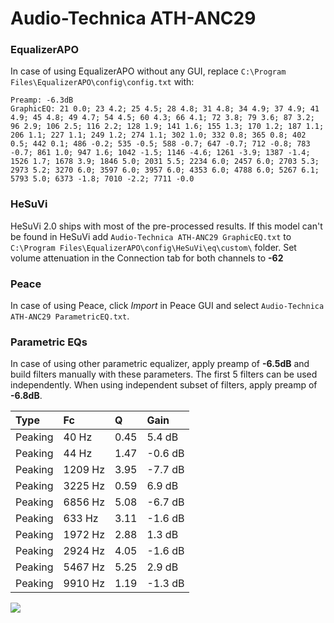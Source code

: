 # Audio-Technica ATH-ANC29

### EqualizerAPO
In case of using EqualizerAPO without any GUI, replace `C:\Program Files\EqualizerAPO\config\config.txt`
with:
```
Preamp: -6.3dB
GraphicEQ: 21 0.0; 23 4.2; 25 4.5; 28 4.8; 31 4.8; 34 4.9; 37 4.9; 41 4.9; 45 4.8; 49 4.7; 54 4.5; 60 4.3; 66 4.1; 72 3.8; 79 3.6; 87 3.2; 96 2.9; 106 2.5; 116 2.2; 128 1.9; 141 1.6; 155 1.3; 170 1.2; 187 1.1; 206 1.1; 227 1.1; 249 1.2; 274 1.1; 302 1.0; 332 0.8; 365 0.8; 402 0.5; 442 0.1; 486 -0.2; 535 -0.5; 588 -0.7; 647 -0.7; 712 -0.8; 783 -0.7; 861 1.0; 947 1.6; 1042 -1.5; 1146 -4.6; 1261 -3.9; 1387 -1.4; 1526 1.7; 1678 3.9; 1846 5.0; 2031 5.5; 2234 6.0; 2457 6.0; 2703 5.3; 2973 5.2; 3270 6.0; 3597 6.0; 3957 6.0; 4353 6.0; 4788 6.0; 5267 6.1; 5793 5.0; 6373 -1.8; 7010 -2.2; 7711 -0.0
```

### HeSuVi
HeSuVi 2.0 ships with most of the pre-processed results. If this model can't be found in HeSuVi add
`Audio-Technica ATH-ANC29 GraphicEQ.txt` to `C:\Program Files\EqualizerAPO\config\HeSuVi\eq\custom\` folder.
Set volume attenuation in the Connection tab for both channels to **-62**

### Peace
In case of using Peace, click *Import* in Peace GUI and select `Audio-Technica ATH-ANC29 ParametricEQ.txt`.

### Parametric EQs
In case of using other parametric equalizer, apply preamp of **-6.5dB** and build filters manually
with these parameters. The first 5 filters can be used independently.
When using independent subset of filters, apply preamp of **-6.8dB**.

| Type    | Fc      |    Q | Gain    |
|:--------|:--------|:-----|:--------|
| Peaking | 40 Hz   | 0.45 | 5.4 dB  |
| Peaking | 44 Hz   | 1.47 | -0.6 dB |
| Peaking | 1209 Hz | 3.95 | -7.7 dB |
| Peaking | 3225 Hz | 0.59 | 6.9 dB  |
| Peaking | 6856 Hz | 5.08 | -6.7 dB |
| Peaking | 633 Hz  | 3.11 | -1.6 dB |
| Peaking | 1972 Hz | 2.88 | 1.3 dB  |
| Peaking | 2924 Hz | 4.05 | -1.6 dB |
| Peaking | 5467 Hz | 5.25 | 2.9 dB  |
| Peaking | 9910 Hz | 1.19 | -1.3 dB |

![](https://raw.githubusercontent.com/jaakkopasanen/AutoEq/master/results/rtings/avg/Audio-Technica%20ATH-ANC29/Audio-Technica%20ATH-ANC29.png)